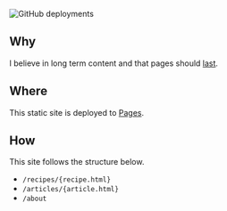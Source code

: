 ![GitHub deployments](https://img.shields.io/github/deployments/aefhm/blog/blog%20(production))

## Why
I believe in long term content and that pages should [last](https://jeffhuang.com/designed_to_last/).

## Where
This static site is deployed to [Pages](https://developers.cloudflare.com/pages/).

## How
This site follows the structure below.

- `/recipes/{recipe.html}`
- `/articles/{article.html}`
- `/about`
